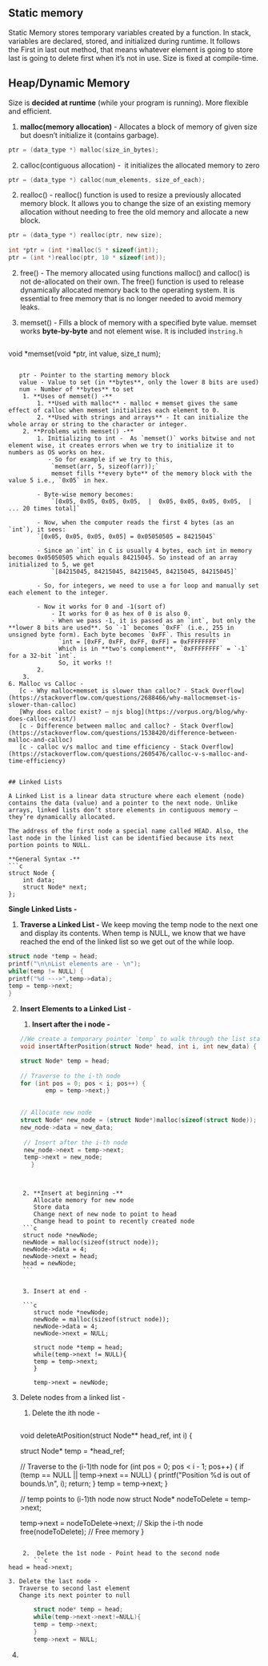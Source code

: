 
## Static memory 
Static Memory stores temporary variables created by a function. In stack, variables are declared, stored, and initialized during runtime. It follows the First in last out method, that means whatever element is going to store last is going to delete first when it’s not in use. Size is fixed at compile-time.
## Heap/Dynamic Memory
Size is **decided at runtime** (while your program is running). More flexible and efficient.
1. **malloc(memory allocation)** - Allocates a block of memory of given size but doesn’t initialize it (contains garbage).
   
```c
ptr = (data_type *) malloc(size_in_bytes);
```

2. calloc(contiguous allocation) -  it initializes the allocated memory to zero 
   
```c
ptr = (data_type *) calloc(num_elements, size_of_each);
```

2. realloc() - realloc() function is used to resize a previously allocated memory block. It allows you to change the size of an existing memory allocation without needing to free the old memory and allocate a new block.
   
```c
ptr = (data_type *) realloc(ptr, new size);
   
int *ptr = (int *)malloc(5 * sizeof(int)); 
ptr = (int *)realloc(ptr, 10 * sizeof(int));
```

2. free() - The memory allocated using functions malloc() and calloc() is not de-allocated on their own. The free() function is used to release dynamically allocated memory back to the operating system. It is essential to free memory that is no longer needed to avoid memory leaks.
3. memset() - Fills a block of memory with a specified byte value. memset works **byte-by-byte** and not element wise. It is included in`string.h` 
   
   ```c
void *memset(void *ptr, int value, size_t num);
```

   ptr - Pointer to the starting memory block
   value - Value to set (in **bytes**, only the lower 8 bits are used)
   num - Number of **bytes** to set
	1. **Uses of memset() -** 
		1. **Used with malloc** - malloc + memset gives the same effect of calloc when memset initializes each element to 0.
		2. **Used with strings and arrays** - It can initialize the whole array or string to the character or integer. 
	2. **Problems with memset() -** 
		1. Initializing to int -  As `memset()` works bitwise and not element wise, it creates errors when we try to initialize it to numbers as OS works on hex.
		   - So for example if we try to this, 
		    `memset(arr, 5, sizeof(arr));`
		    memset fills **every byte** of the memory block with the value 5 i.e., `0x05` in hex. 

		- Byte-wise memory becomes:
		    `[0x05, 0x05, 0x05, 0x05,  |  0x05, 0x05, 0x05, 0x05,  | ... 20 times total]`

		- Now, when the computer reads the first 4 bytes (as an `int`), it sees:
		`[0x05, 0x05, 0x05, 0x05] = 0x05050505 = 84215045`

		- Since an `int` in C is usually 4 bytes, each int in memory becomes 0x05050505 which equals 84215045. So instead of an array initialized to 5, we get 
		    `[84215045, 84215045, 84215045, 84215045, 84215045]`
		
		- So, for integers, we need to use a for loop and manually set each element to the integer. 

		- Now it works for 0 and -1(sort of) 
			- It works for 0 as hex of 0 is also 0.
			- When we pass -1, it is passed as an `int`, but only the **lower 8 bits are used**. So `-1` becomes `0xFF` (i.e., 255 in unsigned byte form). Each byte becomes `0xFF`. This results in 
			  `int = [0xFF, 0xFF, 0xFF, 0xFF] = 0xFFFFFFFF`
			  Which is in **two's complement**, `0xFFFFFFFF` = `-1` for a 32-bit `int`. 
			  So, it works !!
		2. 
	3. 
6. Malloc vs Calloc - 
   [c - Why malloc+memset is slower than calloc? - Stack Overflow](https://stackoverflow.com/questions/2688466/why-mallocmemset-is-slower-than-calloc)
   [Why does calloc exist? — njs blog](https://vorpus.org/blog/why-does-calloc-exist/)
   [c - Difference between malloc and calloc? - Stack Overflow](https://stackoverflow.com/questions/1538420/difference-between-malloc-and-calloc)
   [c - calloc v/s malloc and time efficiency - Stack Overflow](https://stackoverflow.com/questions/2605476/calloc-v-s-malloc-and-time-efficiency)


## Linked Lists

A Linked List is a linear data structure where each element (node) contains the data (value) and a pointer to the next node. Unlike arrays, linked lists don’t store elements in contiguous memory — they’re dynamically allocated.

The address of the first node a special name called HEAD. Also, the last node in the linked list can be identified because its next portion points to NULL.

**General Syntax -** 
```c
struct Node {
    int data;
    struct Node* next;
};
```


**Single Linked Lists -** 
1. **Traverse a Linked List -** We keep moving the temp node to the next one and display its contents. When temp is NULL, we know that we have reached the end of the linked list so we get out of the while loop.
   
```c
struct node *temp = head;
printf("\n\nList elements are - \n");
while(temp != NULL) {
printf("%d --->",temp->data);
temp = temp->next;
}
```


2. **Insert Elements to a Linked List** - 
	1. **Insert after the i node -** 
	   
	```c
	//We create a temporary pointer `temp` to walk through the list starting from the head.
	void insertAfterPosition(struct Node* head, int i, int new_data) {
	
	struct Node* temp = head;
	   
	// Traverse to the i-th node
	for (int pos = 0; pos < i; pos++) {
		   emp = temp->next;}

	  
	// Allocate new node
	struct Node* new_node = (struct Node*)malloc(sizeof(struct Node));
	new_node->data = new_data;
	   
	 // Insert after the i-th node
	 new_node->next = temp->next;
	 temp->next = new_node;
	   }
```

	   
	2. **Insert at beginning -** 
	   Allocate memory for new node
	   Store data
	   Change next of new node to point to head
	   Change head to point to recently created node
	```c
	struct node *newNode;
	newNode = malloc(sizeof(struct node));
	newNode->data = 4;
	newNode->next = head;
	head = newNode;
	```


    3. Insert at end - 

	```c
	   struct node *newNode;
	   newNode = malloc(sizeof(struct node));
	   newNode->data = 4;
	   newNode->next = NULL;
	   
	   struct node *temp = head;
	   while(temp->next != NULL){
	   temp = temp->next;
	   }
	   
	   temp->next = newNode; 
```

3. Delete nodes from a linked list  - 
	1. Delete the ith node - 
	   ```c
	void deleteAtPosition(struct Node** head_ref, int i) {
	
	struct Node* temp = *head_ref;
	
	// Traverse to the (i-1)th node
    for (int pos = 0; pos < i - 1; pos++) {
        if (temp == NULL || temp->next == NULL) {
            printf("Position %d is out of bounds.\n", i);
            return;
        }
        temp = temp->next;
    }
    
    // temp points to (i-1)th node now
    struct Node* nodeToDelete = temp->next;

    temp->next = nodeToDelete->next;  // Skip the i-th node
    free(nodeToDelete);               // Free memory
}
```

	2.  Delete the 1st node - Point head to the second node
	   ```c
head = head->next;
```

	3. Delete the last node - 
	   Traverse to second last element
	   Change its next pointer to null
```c
	   struct node* temp = head;
	   while(temp->next->next!=NULL){
	   temp = temp->next;
	   }
	   temp->next = NULL;
```

4. 
